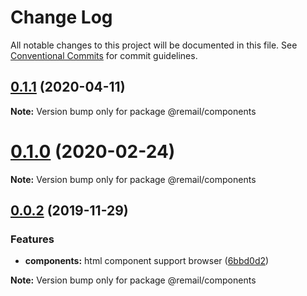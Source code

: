 # Change Log

All notable changes to this project will be documented in this file.
See [Conventional Commits](https://conventionalcommits.org) for commit guidelines.

## [0.1.1](https://github.com/XGHeaven/remail/tree/master/packages/components/compare/v0.1.0...v0.1.1) (2020-04-11)

**Note:** Version bump only for package @remail/components





# [0.1.0](https://github.com/XGHeaven/remail/tree/master/packages/components/compare/v0.0.2...v0.1.0) (2020-02-24)

**Note:** Version bump only for package @remail/components





## [0.0.2](https://github.com/XGHeaven/remail/compare/v0.0.1...v0.0.2) (2019-11-29)


### Features

* **components:** html component support browser ([6bbd0d2](https://github.com/XGHeaven/remail/commit/6bbd0d23b38969486706fca2a86988ce7e29c5fd))







**Note:** Version bump only for package @remail/components

